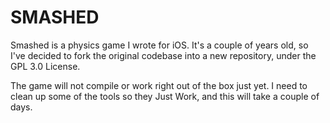 # SMASHED

Smashed is a physics game I wrote for iOS.  It's a couple of years old, so I've decided to fork the original codebase into a new repository, under the GPL 3.0 License.

The game will not compile or work right out of the box just yet.  I need to clean up some of the tools so they Just Work, and this will take a couple of days.
